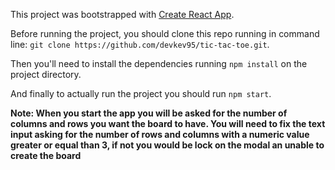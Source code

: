 This project was bootstrapped with [Create React App](https://github.com/facebook/create-react-app).

Before running the project, you should clone this repo running in command line: `git clone https://github.com/devkev95/tic-tac-toe.git`.

Then you'll need to install the dependencies running `npm install` on the project directory.

And finally to actually run the project you should run `npm start`.


**Note: When you start the app you will be asked for the number of columns and rows you want the board to have. You will need to fix the text input asking for the number of rows and columns with a numeric value greater or equal than 3, if not you would be lock on the modal an unable to create the board**